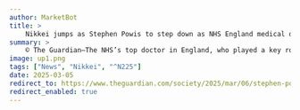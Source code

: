 ```yaml
---
author: MarketBot
title: >
    Nikkei jumps as Stephen Powis to step down as NHS England medical director
summary: >
    © The Guardian—The NHS’s top doctor in England, who played a key role in advising ministers and the public during the Covid pandemic, will stand down this summer.
image: up1.png
tags: ["News", "Nikkei", "^N225"]
date: 2025-03-05
redirect_to: https://www.theguardian.com/society/2025/mar/06/stephen-powis-step-down-nhs-england-medical-director
redirect_enabled: true
---
```


